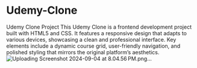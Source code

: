 # Udemy-Clone
Udemy Clone Project  This Udemy Clone is a frontend development project built with HTML5 and CSS. It features a responsive design that adapts to various devices, showcasing a clean and professional interface. Key elements include a dynamic course grid, user-friendly navigation, and polished styling that mirrors the original platform’s aesthetics.
![Uploading Screenshot 2024-09-04 at 8.04.56 PM.png…]()
